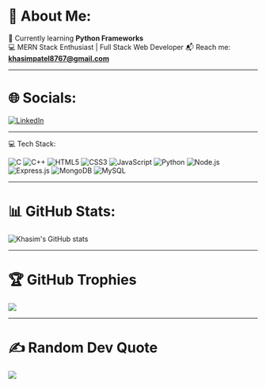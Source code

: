 # 💫 About Me:
🌱 Currently learning **Python Frameworks**  
💻 MERN Stack Enthusiast | Full Stack Web Developer 
📬 Reach me: **khasimpatel8767@gmail.com**  

---

# 🌐 Socials:
[![LinkedIn](https://img.shields.io/badge/-LinkedIn-blue?logo=linkedin&logoColor=white)](https://www.linkedin.com/in/khasimpatel/)  

---

💻 Tech Stack:

![C](https://img.shields.io/badge/C-A8B9CC?style=for-the-badge&logo=c&logoColor=white)
![C++](https://img.shields.io/badge/C++-00599C?style=for-the-badge&logo=c%2B%2B&logoColor=white)
![HTML5](https://img.shields.io/badge/HTML5-E34F26?style=for-the-badge&logo=html5&logoColor=white)
![CSS3](https://img.shields.io/badge/CSS3-1572B6?style=for-the-badge&logo=css3&logoColor=white)
![JavaScript](https://img.shields.io/badge/JavaScript-F7DF1E?style=for-the-badge&logo=javascript&logoColor=black)
![Python](https://img.shields.io/badge/Python-3776AB?style=for-the-badge&logo=python&logoColor=white)
![Node.js](https://img.shields.io/badge/Node.js-339933?style=for-the-badge&logo=nodedotjs&logoColor=white)
![Express.js](https://img.shields.io/badge/Express.js-000000?style=for-the-badge&logo=express&logoColor=white)
![MongoDB](https://img.shields.io/badge/MongoDB-47A248?style=for-the-badge&logo=mongodb&logoColor=white)
![MySQL](https://img.shields.io/badge/MySQL-4479A1?style=for-the-badge&logo=mysql&logoColor=white)

 

---

# 📊 GitHub Stats:
![Khasim's GitHub stats](https://github-readme-stats.vercel.app/api?username=KhasimPatel&show_icons=true&theme=tokyonight)  

---

# 🏆 GitHub Trophies
![](https://github-profile-trophy.vercel.app/?username=KhasimPatel&theme=tokyonight&no-frame=false&no-bg=false&margin-w=4)

---

# ✍️ Random Dev Quote
![](https://quotes-github-readme.vercel.app/api?type=horizontal&theme=tokyonight)
